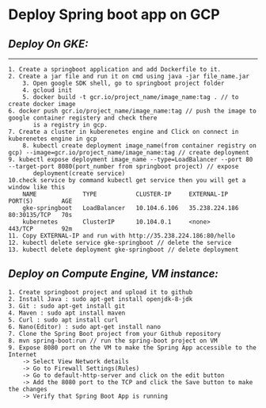 # Deploy Spring boot app on GCP
## **_Deploy On GKE:_**
---
	1. Create a springboot application and add Dockerfile to it.
	2. Create a jar file and run it on cmd using java -jar file_name.jar 
        3. Open google SDK shell, go to springboot project folder
        4. gcloud init
        5. docker build -t gcr.io/project_name/image_name:tag . // to create docker image
	6. docker push gcr.io/project_name/image_name:tag // push the image to google container registery and check there 
           is a registry in gcp.
	7. Create a cluster in kuberenetes engine and Click on connect in kuberenetes engine in gcp
        8. kubectl create deployment image_name(from container registry on gcp) --image=gcr.io/project_name/image_name:tag // create deployment
	9. kubectl expose deployment image_name --type=LoadBalancer --port 80 --target-port 8080(port_number from springboot project) // expose
           deployment(create service)
	10.check service by command kubectl get service then you will get a window like this
		NAME             TYPE           CLUSTER-IP     EXTERNAL-IP      PORT(S)        AGE
		gke-springboot   LoadBalancer   10.104.6.106   35.238.224.186   80:30135/TCP   70s
		kubernetes       ClusterIP      10.104.0.1     <none>           443/TCP        92m
	11. Copy EXTERNAL-IP and run with http://35.238.224.186:80/hello
	12. kubectl delete service gke-springboot // delete the service
	13. kubectl delete deployment gke-springboot // delete deployment

## **_Deploy on Compute Engine, VM instance:_** 

	1. Create springboot project and upload it to github
	2. Install Java : sudo apt-get install openjdk-8-jdk
	3. Git : sudo apt-get install git
	4. Maven : sudo apt install maven
	5. Curl : sudo apt install curl
	6. Nano(Editor) : sudo apt-get install nano
	7. Clone the Spring Boot project from your Github repository
	8. mvn spring-boot:run // run the spring-boot project on VM
	9. Expose 8080 port on the VM to make the Spring App accessible to the Internet
		-> Select View Network details
		-> Go to Firewall Settings(Rules)
		-> Go to default-http-server and click on the edit button
		-> Add the 8080 port to the TCP and click the Save button to make the changes
		-> Verify that Spring Boot App is running 


